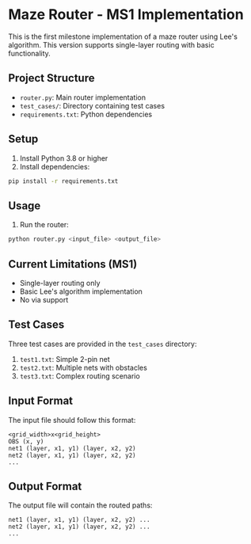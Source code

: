 # Maze Router - MS1 Implementation

This is the first milestone implementation of a maze router using Lee's algorithm. This version supports single-layer routing with basic functionality.

## Project Structure
- `router.py`: Main router implementation
- `test_cases/`: Directory containing test cases
- `requirements.txt`: Python dependencies

## Setup
1. Install Python 3.8 or higher
2. Install dependencies:
```bash
pip install -r requirements.txt
```

## Usage
1. Run the router:
```bash
python router.py <input_file> <output_file>
```

## Current Limitations (MS1)
- Single-layer routing only
- Basic Lee's algorithm implementation
- No via support

## Test Cases
Three test cases are provided in the `test_cases` directory:
1. `test1.txt`: Simple 2-pin net
2. `test2.txt`: Multiple nets with obstacles
3. `test3.txt`: Complex routing scenario

## Input Format
The input file should follow this format:
```
<grid_width>x<grid_height>
OBS (x, y)
net1 (layer, x1, y1) (layer, x2, y2)
net2 (layer, x1, y1) (layer, x2, y2)
...
```

## Output Format
The output file will contain the routed paths:
```
net1 (layer, x1, y1) (layer, x2, y2) ...
net2 (layer, x1, y1) (layer, x2, y2) ...
...
```
